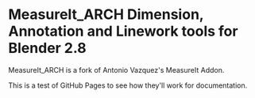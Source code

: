 # MeasureIt_ARCH Dimension, Annotation and Linework tools for Blender 2.8

MeasureIt_ARCH is a fork of Antonio Vazquez's MeasureIt Addon.

This is a test of GitHub Pages to see how they'll work for documentation.
